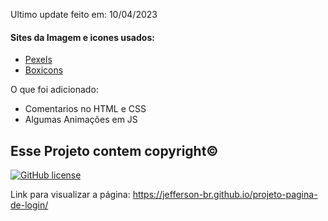 Ultimo update feito em: 10/04/2023

#### Sites da Imagem e icones usados:

- <a href="https://www.pexels.com/pt-br/">Pexels</a>
- <a href="https://boxicons.com">Boxicons</a>


O que foi adicionado:
- Comentarios no HTML e CSS
- Algumas Animações em JS

## Esse Projeto contem copyright©
[![GitHub license](https://img.shields.io/badge/license-MIT-blue.svg)](https://github.com/Jefferson-BR/projeto-pagina-de-login/blob/main/LICENSE)

Link para visualizar a página: https://jefferson-br.github.io/projeto-pagina-de-login/

<!--
## Clone/Flork Project 

* Clone the repo: `git clone https://github.com/.git`
* [Fork, Clone, or Download on GitHub](https://github.com/)

-->

